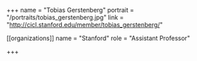 +++
name = "Tobias Gerstenberg"
portrait = "/portraits/tobias_gerstenberg.jpg"
link = "http://cicl.stanford.edu/member/tobias_gerstenberg/"

[[organizations]]
    name = "Stanford"
    role = "Assistant Professor"

+++
